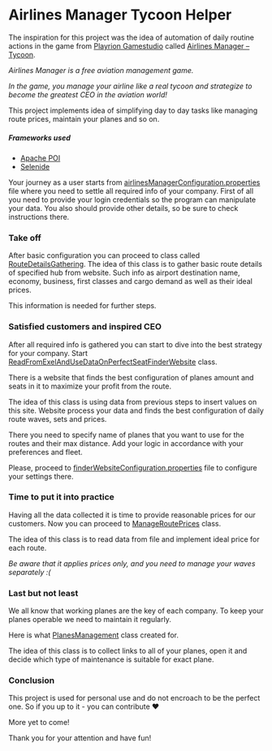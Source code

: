 # Airlines Manager Tycoon Helper

The inspiration for this project was the idea of automation
of daily routine actions in the game from [Playrion Gamestudio](https://www.playrion.com) 
called [Airlines Manager – Tycoon](https://www.playrion.com/airlines-manager/).

_Airlines Manager is a free aviation management game._

_In the game, you manage your airline like a real tycoon and strategize to become the greatest CEO in the aviation world!_

This project implements idea of simplifying day to day tasks like managing route prices,
maintain your planes and so on. 

##### Frameworks used
* [Apache POI](https://poi.apache.org)
* [Selenide](https://selenide.org)


Your journey as a user starts from [airlinesManagerConfiguration.properties](src/main/resources/airlinesManagerConfiguration.properties)
file where you need to settle all required info of your company.
First of all you need to provide your login credentials so the program can manipulate your data.
You also should provide other details, so be sure to check instructions there.

### Take off

After basic configuration you can proceed to class called [RouteDetailsGathering](src/main/java/RouteDetailsGathering.java).
The idea of this class is to gather basic route details of specified hub from website.
Such info as airport destination name, economy, business, first classes and cargo demand as well as their ideal prices.

This information is needed for further steps.

### Satisfied customers and inspired CEO

After all required info is gathered you can start to dive into the best strategy for your company.
Start [ReadFromExelAndUseDataOnPerfectSeatFinderWebsite](src/main/java/ReadFromExelAndUseDataOnPerfectSeatFinderWebsite.java) class.

There is a website that finds the best configuration of planes amount and seats in it to maximize your profit from the route.

The idea of this class is using data from previous steps to insert values on this site. Website process your data and finds the best configuration 
of daily route waves, sets and prices.

There you need to specify name of planes that you want to use for the routes and their max distance. Add your logic in accordance with your preferences and fleet.

Please, proceed to [finderWebsiteConfiguration.properties](src/main/resources/finderWebsiteConfiguration.properties) file to configure your settings there.

### Time to put it into practice

Having all the data collected it is time to provide reasonable prices for our customers.
Now you can proceed to [ManageRoutePrices](src/main/java/RouteDetailsGathering.java) class.

The idea of this class is to read data from file and implement ideal price for each route.

_Be aware that it applies prices only, and you need to manage your waves separately :(_ 

### Last but not least

We all know that working planes are the key of each company. To keep your planes operable we need to maintain it regularly.

Here is what [PlanesManagement](src/main/java/RouteDetailsGathering.java) class created for.

The idea of this class is to collect links to all of your planes, open it and decide which type of maintenance 
is suitable for exact plane.

### Conclusion

This project is used for personal use and do not encroach to be
the perfect one. So if you up to it - you can contribute ♥

More yet to come!

Thank you for your attention and have fun!


